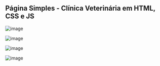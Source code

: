 

## Página Simples - Clínica Veterinária em HTML, CSS e JS

![image](https://github.com/KarenSartori/Pagina_Simples_Clinica/assets/165488097/8d7a469e-602f-4ac4-b746-cf595d1d72c1)

![image](https://github.com/KarenSartori/Pagina_Simples_Clinica/assets/165488097/983263b6-1b8a-41ae-ab49-b0d51a035975)

![image](https://github.com/KarenSartori/Pagina_Simples_Clinica/assets/165488097/ecc12705-0c88-4ee1-9f74-ec40f9910464)

![image](https://github.com/KarenSartori/Pagina_Simples_Clinica/assets/165488097/a27b1810-db95-4701-8b55-4647d7c4a0ad)
